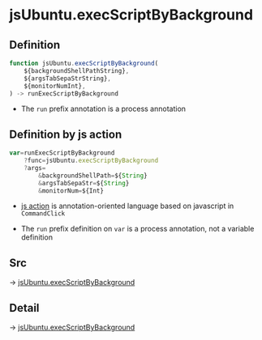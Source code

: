 # jsUbuntu.execScriptByBackground

## Definition

```js.js
function jsUbuntu.execScriptByBackground(
	${backgroundShellPathString},
	${argsTabSepaStrString},
	${monitorNumInt},
) -> runExecScriptByBackground
```

- The `run` prefix annotation is a process annotation
## Definition by js action

```js.js
var=runExecScriptByBackground
	?func=jsUbuntu.execScriptByBackground
	?args=
		&backgroundShellPath=${String}
		&argsTabSepaStr=${String}
		&monitorNum=${Int}
```

- [js action](#) is annotation-oriented language based on javascript in `CommandClick`

- The `run` prefix definition on `var` is a process annotation, not a variable definition

## Src

-> [jsUbuntu.execScriptByBackground](https://github.com/puutaro/CommandClick/blob/master/app/src/main/java/com/puutaro/commandclick/fragment_lib/terminal_fragment/js_interface/JsUbuntu.kt#L97)

## Detail

-> [jsUbuntu.execScriptByBackground](https://github.com/puutaro/CommandClick/blob/master/md/developer/js_interface/details/JsUbuntu/execScriptByBackground.md)
